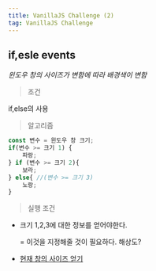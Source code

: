 ```yaml
---
title: VanillaJS Challenge (2)
tag: VanillaJS Challenge
---
```




## if,esle events

*윈도우 창의 사이즈가 변함에 따라 배경색이 변함*

> 조건

if,else의 사용

> 알고리즘

```js
const 변수 = 윈도우 창 크기;
if(변수 >= 크기 1) {
	파랑;
} if (변수 >= 크기 2){
	보라;
} else{	//(변수 >= 크기 3)
	노랑;
}
```

> 실행 조건

+ 크기 1,2,3에 대한 정보를 얻어야한다.

  = 이것을 지정해줄 것이 필요하다. 해상도?

- [현재 창의 사이즈 얻기](https://m.blog.naver.com/PostView.nhn?blogId=zike8&logNo=120123612467&proxyReferer=https%3A%2F%2Fwww.google.com%2F)



